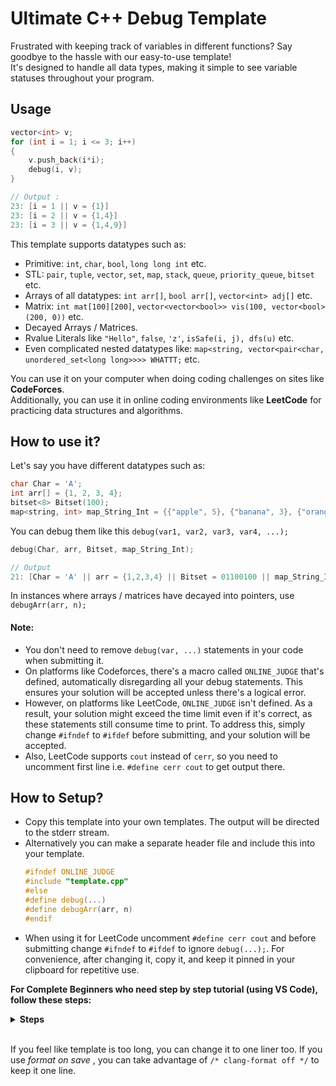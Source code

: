 # Ultimate C++ Debug Template
Frustrated with keeping track of variables in different functions? Say goodbye to the hassle with our easy-to-use template! <br> It's designed to handle all data types, making it simple to see variable statuses throughout your program.

## Usage 
```c++
vector<int> v;
for (int i = 1; i <= 3; i++)
{
    v.push_back(i*i);
    debug(i, v);
}

// Output :
23: [i = 1 || v = {1}]
23: [i = 2 || v = {1,4}]
23: [i = 3 || v = {1,4,9}]
```
This template supports datatypes such as:

- Primitive: `int`, `char`, `bool`, `long long int` etc.
- STL: `pair`, `tuple`, `vector`, `set`, `map`, `stack`, `queue`, `priority_queue`, `bitset` etc.
- Arrays of all datatypes: `int arr[]`, `bool arr[]`, `vector<int> adj[]` etc.
- Matrix: `int mat[100][200]`, `vector<vector<bool>> vis(100, vector<bool> (200, 0))` etc.
- Decayed Arrays / Matrices.
- Rvalue Literals like `"Hello"`, `false`, `'z'`, `isSafe(i, j), dfs(u)` etc.  
- Even complicated nested datatypes like: `map<string, vector<pair<char, unordered_set<long long>>>> WHATTT;` etc.

You can use it on your computer when doing coding challenges on sites like **CodeForces**. <br>
Additionally, you can use it in online coding environments like **LeetCode** for practicing data structures and algorithms.

## How to use it?

Let's say you have different datatypes such as:
```c++
char Char = 'A';
int arr[] = {1, 2, 3, 4};
bitset<8> Bitset(100);
map<string, int> map_String_Int = {{"apple", 5}, {"banana", 3}, {"orange", 7}};
```
You can debug them like this `debug(var1, var2, var3, var4, ...);`
```c++ 
debug(Char, arr, Bitset, map_String_Int);

// Output
21: [Char = 'A' || arr = {1,2,3,4} || Bitset = 01100100 || map_String_Int = {("apple",5),("banana",3),("orange",7)}]
```
In instances where arrays / matrices have decayed into pointers, use `debugArr(arr, n);`

#### Note:

- You don't need to remove `debug(var, ...)` statements in your code when submitting it. <br>
- On platforms like Codeforces, there's a macro called `ONLINE_JUDGE` that's defined, automatically disregarding all your debug statements. This ensures your solution will be accepted unless there's a logical error. <br>
- However, on platforms like LeetCode, `ONLINE_JUDGE` isn't defined. As a result, your solution might exceed the time limit even if it's correct, as these statements still consume time to print. To address this, simply change `#ifndef` to `#ifdef` before submitting, and your solution will be accepted. <br>
- Also, LeetCode supports `cout` instead of `cerr`, so you need to uncomment first line i.e. `#define cerr cout` to get output there.  

## How to Setup?

- Copy this template into your own templates. The output will be directed to the stderr stream.
- Alternatively you can make a separate header file and include this into your template.
  ```c++
  #ifndef ONLINE_JUDGE
  #include "template.cpp"
  #else
  #define debug(...)
  #define debugArr(arr, n)
  #endif
  ```
- When using it for LeetCode uncomment `#define cerr cout` and before submitting change `#ifndef` to `#ifdef` to ignore `debug(...);`. For convenience, after changing it, copy it, and keep it pinned in your clipboard for repetitive use.

**For Complete Beginners who need step by step tutorial (using VS Code), follow these steps:**
<details>
  <summary> <strong> Steps </strong> </summary>
  
  1. Open VS Code
  2. Press **Ctrl + Shift + P** to open Command Pallete
  3. Search **Configure User Snippet** and click on _cpp.json_
  4. Now copy the content of _cpp.json_ in this Github Repository and paste it into your _cpp.json_ file
  5. Now you have configured your user snippets. Create a _main.cpp_ file and type **cod** and press TAB!!! Magic!!! <br>
  **cod** for CodeForces <br>
  **lee** for LeetCode <br>
  **boi** for Boiler Plate Code 

  Additionally, you can install `Competitive Programming Helper` extension from VS Code to make your journey easy.

  Now for LeetCode

  1. Uncomment `#define cerr cout` and copy this template
  2. Keep it pinned in your clipboard. If you are using windows, you can press **Win + V** to open clipboard.
  3. When solving DSA problems in LeetCode, paste this above `class Solution` and use debug normally.
  4. Before submitting, change `#ifndef` to `#ifdef` to ignore `debug(...);`.
</details>

<br>

If you feel like template is too long, you can change it to one liner too. If you use _format on save_ , you can take advantage of `/* clang-format off */` to keep it one line.
